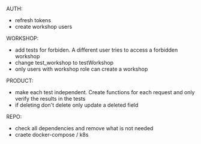 AUTH:

- refresh tokens
- create workshop users

WORKSHOP:

- add tests for forbiden. A different user tries to access a forbidden workshop
- change test_workshop to testWorkshop
- only users with workshop role can create a workshop

PRODUCT:

- make each test independent. Create functions for each request and only verify the results in the tests
- if deleting don't delete only update a deleted field

REPO:

- check all dependencies and remove what is not needed
- craete docker-compose / k8s
